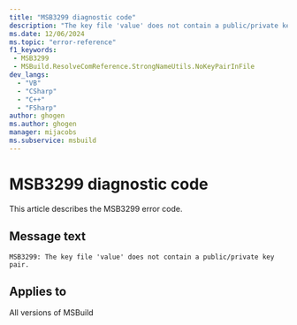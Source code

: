 ```yaml
---
title: "MSB3299 diagnostic code"
description: "The key file 'value' does not contain a public/private key pair."
ms.date: 12/06/2024
ms.topic: "error-reference"
f1_keywords:
 - MSB3299
 - MSBuild.ResolveComReference.StrongNameUtils.NoKeyPairInFile
dev_langs:
  - "VB"
  - "CSharp"
  - "C++"
  - "FSharp"
author: ghogen
ms.author: ghogen
manager: mijacobs
ms.subservice: msbuild
---
```


# MSB3299 diagnostic code

<!-- :::ErrorDefinitionDescription::: -->
<!-- :::editable-content name="introDescription"::: -->
This article describes the MSB3299 error code.
<!-- :::editable-content-end::: -->

## Message text

```output
MSB3299: The key file 'value' does not contain a public/private key pair.
```

<!-- :::editable-content name="postOutputDescription"::: -->
<!--
{StrBegin="MSB3299: "}
-->
<!-- :::editable-content-end::: -->
<!-- :::ErrorDefinitionDescription-end::: -->

## Applies to

All versions of MSBuild
